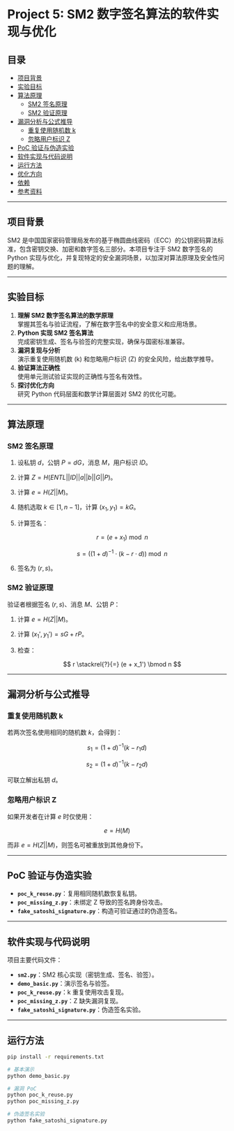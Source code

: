 # Project 5: SM2 数字签名算法的软件实现与优化

## 目录
- [项目背景](#项目背景)
- [实验目标](#实验目标)
- [算法原理](#算法原理)
  - [SM2 签名原理](#sm2-签名原理)
  - [SM2 验证原理](#sm2-验证原理)
- [漏洞分析与公式推导](#漏洞分析与公式推导)
  - [重复使用随机数 k](#重复使用随机数-k)
  - [忽略用户标识 Z](#忽略用户标识-z)
- [PoC 验证与伪造实验](#poc-验证与伪造实验)
- [软件实现与代码说明](#软件实现与代码说明)
- [运行方法](#运行方法)
- [优化方向](#优化方向)
- [依赖](#依赖)
- [参考资料](#参考资料)

---

## 项目背景
SM2 是中国国家密码管理局发布的基于椭圆曲线密码（ECC）的公钥密码算法标准，包含密钥交换、加密和数字签名三部分。本项目专注于 SM2 数字签名的 Python 实现与优化，并复现特定的安全漏洞场景，以加深对算法原理及安全性问题的理解。

---

## 实验目标
1. **理解 SM2 数字签名算法的数学原理**  
   掌握其签名与验证流程，了解在数字签名中的安全意义和应用场景。
2. **Python 实现 SM2 签名算法**  
   完成密钥生成、签名与验签的完整实现，确保与国密标准兼容。
3. **漏洞复现与分析**  
   演示重复使用随机数 \(k\) 和忽略用户标识 \(Z\) 的安全风险，给出数学推导。
4. **验证算法正确性**  
   使用单元测试验证实现的正确性与签名有效性。
5. **探讨优化方向**  
   研究 Python 代码层面和数学计算层面对 SM2 的优化可能。

---

## 算法原理

### SM2 签名原理
1. 设私钥 $d$，公钥 $P = dG$，消息 $M$，用户标识 $ID$。
2. 计算 $Z = H(ENTL || ID || a || b || G || P)$。
3. 计算 $e = H(Z || M)$。
4. 随机选取 $k \in [1, n-1]$，计算 $(x_1, y_1) = kG$。
5. 计算签名：

   $$
   r = (e + x_1) \bmod n
   $$
   
   $$
   s = ((1 + d)^{-1} \cdot (k - r \cdot d)) \bmod n
   $$
   
7. 签名为 $(r, s)$。

### SM2 验证原理
验证者根据签名 $(r, s)$、消息 $M$、公钥 $P$：
1. 计算 $e = H(Z || M)$。
2. 计算 $(x_1', y_1') = sG + rP$。
3. 检查：

   $$
   r \stackrel{?}{=} (e + x_1') \bmod n
   $$

---

## 漏洞分析与公式推导

### 重复使用随机数 k
若两次签名使用相同的随机数 $k$，会得到：

$$
s_1 = (1 + d)^{-1}(k - r_1 d)
$$

$$
s_2 = (1 + d)^{-1}(k - r_2 d)
$$

可联立解出私钥 $d$。

### 忽略用户标识 Z
如果开发者在计算 $e$ 时仅使用：

$$
e = H(M)
$$

而非 $e = H(Z || M)$，则签名可被重放到其他身份下。

---

## PoC 验证与伪造实验
- **`poc_k_reuse.py`**：复用相同随机数恢复私钥。
- **`poc_missing_z.py`**：未绑定 Z 导致的签名跨身份攻击。
- **`fake_satoshi_signature.py`**：构造可验证通过的伪造签名。

---

## 软件实现与代码说明
项目主要代码文件：
- **`sm2.py`**：SM2 核心实现（密钥生成、签名、验签）。
- **`demo_basic.py`**：演示签名与验签。
- **`poc_k_reuse.py`**：k 重复使用攻击复现。
- **`poc_missing_z.py`**：Z 缺失漏洞复现。
- **`fake_satoshi_signature.py`**：伪造签名实验。

---

## 运行方法
```bash
pip install -r requirements.txt

# 基本演示
python demo_basic.py

# 漏洞 PoC
python poc_k_reuse.py
python poc_missing_z.py

# 伪造签名实验
python fake_satoshi_signature.py
